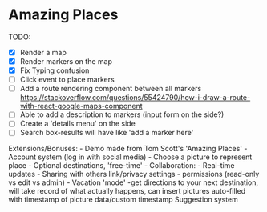 # Amazing Places

TODO:
- [x] Render a map
- [x] Render markers on the map
- [x] Fix Typing confusion
- [ ] Click event to place markers
- [ ] Add a route rendering component between all markers https://stackoverflow.com/questions/55424790/how-i-draw-a-route-with-react-google-maps-component
- [ ] Able to add a description to markers (input form on the side?)
- [ ] Create a 'details menu' on the side
- [ ] Search box-results will have like 'add a marker here'

Extensions/Bonuses:
	- Demo made from Tom Scott's 'Amazing Places'
	- Account system (log in with social media)
	- Choose a picture to represent place
	- Optional destinations, 'free-time'
	- Collaboration:
		- Real-time updates
		- Sharing with others link/privacy settings
		- permissions (read-only vs edit vs admin)
	- Vacation 'mode' -get directions to your next destination, will take record of what actually happens, can insert pictures auto-filled with timestamp of picture data/custom timestamp
    Suggestion system